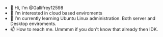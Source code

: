 - 👋 Hi, I’m @Gallifrey12598
- 👀 I’m interested in cloud based enviroments
- 🌱 I’m currently learning Ubuntu Linux administration. Both server and Desktop enviroments.
- 📫 How to reach me. Ummmm if you don't know that already then IDK.
